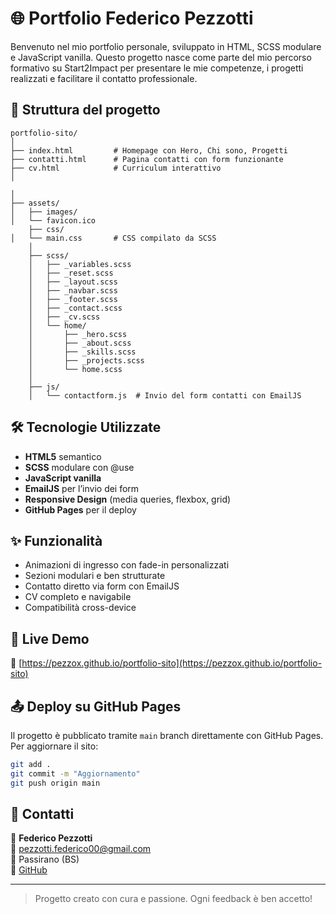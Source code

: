 
# 🌐 Portfolio Federico Pezzotti

Benvenuto nel mio portfolio personale, sviluppato in HTML, SCSS modulare e JavaScript vanilla. Questo progetto nasce come parte del mio percorso formativo su Start2Impact per presentare le mie competenze, i progetti realizzati e facilitare il contatto professionale.

## 📂 Struttura del progetto

```
portfolio-sito/
│
├── index.html         # Homepage con Hero, Chi sono, Progetti
├── contatti.html      # Pagina contatti con form funzionante
├── cv.html            # Curriculum interattivo
│

│
├── assets/
│   ├── images/
│   └── favicon.ico
    ├── css/
│   └── main.css       # CSS compilato da SCSS
    │
    ├── scss/
    │   ├── _variables.scss
    │   ├── _reset.scss
    │   ├── _layout.scss
    │   ├── _navbar.scss
    │   ├── _footer.scss
    │   ├── _contact.scss
    │   ├── _cv.scss
    │   └── home/
    │       ├── _hero.scss
    │       ├── _about.scss
    │       ├── _skills.scss
    │       ├── _projects.scss
    │       └── home.scss
    │
    ├── js/
    │   └── contactform.js  # Invio del form contatti con EmailJS
```

## 🛠️ Tecnologie Utilizzate

- **HTML5** semantico
- **SCSS** modulare con @use
- **JavaScript vanilla**
- **EmailJS** per l’invio dei form
- **Responsive Design** (media queries, flexbox, grid)
- **GitHub Pages** per il deploy

## ✨ Funzionalità

- Animazioni di ingresso con fade-in personalizzati
- Sezioni modulari e ben strutturate
- Contatto diretto via form con EmailJS
- CV completo e navigabile
- Compatibilità cross-device

## 📮 Live Demo

🔗 [https://pezzox.github.io/portfolio-sito](https://pezzox.github.io/portfolio-sito)

## 📤 Deploy su GitHub Pages

Il progetto è pubblicato tramite `main` branch direttamente con GitHub Pages. Per aggiornare il sito:

```bash
git add .
git commit -m "Aggiornamento"
git push origin main
```

## 📩 Contatti

👤 **Federico Pezzotti**  
📧 pezzotti.federico00@gmail.com  
📍 Passirano (BS)  
🔗 [GitHub](https://github.com/pezzox)

---

> Progetto creato con cura e passione. Ogni feedback è ben accetto!
